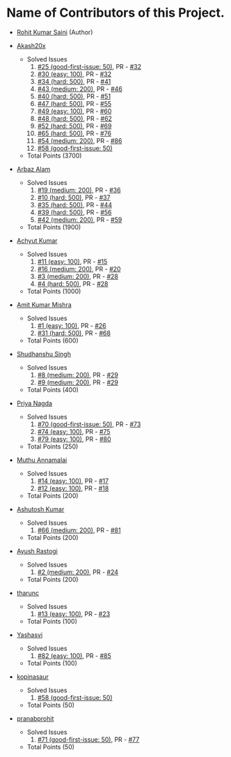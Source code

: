 # Name of Contributors of this Project.

- [Rohit Kumar Saini](https://github.com/rockingrohit9639) (Author)

- [Akash20x](https://github.com/Akash20x)
  - Solved Issues
    1. [#25 (good-first-issue: 50)](https://github.com/rockingrohit9639/TextAnalyzer/issues/25), PR - [#32](https://github.com/rockingrohit9639/TextAnalyzer/pull/32)
    2. [#30 (easy: 100)](https://github.com/rockingrohit9639/TextAnalyzer/issues/30), PR - [#32](https://github.com/rockingrohit9639/TextAnalyzer/pull/33)
    3. [#34 (hard: 500)](https://github.com/rockingrohit9639/TextAnalyzer/issues/34), PR - [#41](https://github.com/rockingrohit9639/TextAnalyzer/pull/41)
    4. [#43 (medium: 200)](https://github.com/rockingrohit9639/TextAnalyzer/issues/43), PR - [#46](https://github.com/rockingrohit9639/TextAnalyzer/pull/46)
    5. [#40 (hard: 500)](https://github.com/rockingrohit9639/TextAnalyzer/issues/40), PR - [#51](https://github.com/rockingrohit9639/TextAnalyzer/pull/51)
    6. [#47 (hard: 500)](https://github.com/rockingrohit9639/TextAnalyzer/issues/47), PR - [#55](https://github.com/rockingrohit9639/TextAnalyzer/pull/55)
    7. [#49 (easy: 100)](https://github.com/rockingrohit9639/TextAnalyzer/issues/49), PR - [#60](https://github.com/rockingrohit9639/TextAnalyzer/pull/60)
    8. [#48 (hard: 500)](https://github.com/rockingrohit9639/TextAnalyzer/issues/48), PR - [#62](https://github.com/rockingrohit9639/TextAnalyzer/pull/62)
    9. [#52 (hard: 500)](https://github.com/rockingrohit9639/TextAnalyzer/issues/52), PR - [#69](https://github.com/rockingrohit9639/TextAnalyzer/pull/69)
    10. [#65 (hard: 500)](https://github.com/rockingrohit9639/TextAnalyzer/issues/65), PR - [#76](https://github.com/rockingrohit9639/TextAnalyzer/pull/76)
    11. [#54 (medium: 200)](https://github.com/rockingrohit9639/TextAnalyzer/issues/54), PR - [#86](https://github.com/rockingrohit9639/TextAnalyzer/pull/86)
    12. [#58 (good-first-issue: 50)](https://github.com/rockingrohit9639/TextAnalyzer/issues/58)
  - Total Points (3700)

- [Arbaz Alam](https://github.com/arbazalam01)
  - Solved Issues 
    1. [#19 (medium: 200)](https://github.com/rockingrohit9639/TextAnalyzer/issues/19), PR - [#36](https://github.com/rockingrohit9639/TextAnalyzer/pull/36)
    2. [#10 (hard: 500)](https://github.com/rockingrohit9639/TextAnalyzer/issues/10), PR - [#37](https://github.com/rockingrohit9639/TextAnalyzer/pull/37)
    3. [#35 (hard: 500)](https://github.com/rockingrohit9639/TextAnalyzer/issues/35), PR - [#44](https://github.com/rockingrohit9639/TextAnalyzer/pull/44)
    4. [#39 (hard: 500)](https://github.com/rockingrohit9639/TextAnalyzer/issues/39), PR - [#56](https://github.com/rockingrohit9639/TextAnalyzer/pull/56)
    5. [#42 (medium: 200)](https://github.com/rockingrohit9639/TextAnalyzer/issues/42), PR - [#59](https://github.com/rockingrohit9639/TextAnalyzer/pull/59)
  - Total Points (1900)

- [Achyut Kumar](https://github.com/Sloth-Panda)
  - Solved Issues
    1. [#11 (easy: 100)](https://github.com/rockingrohit9639/TextAnalyzer/issues/11), PR - [#15](https://github.com/rockingrohit9639/TextAnalyzer/pull/15)
    2. [#16 (medium: 200)](https://github.com/rockingrohit9639/TextAnalyzer/issues/16), PR - [#20](https://github.com/rockingrohit9639/TextAnalyzer/pull/20)
    3. [#3 (medium: 200)](https://github.com/rockingrohit9639/TextAnalyzer/issues/3), PR - [#28](https://github.com/rockingrohit9639/TextAnalyzer/pull/28)
    4. [#4 (hard: 500)](https://github.com/rockingrohit9639/TextAnalyzer/issues/4), PR - [#28](https://github.com/rockingrohit9639/TextAnalyzer/pull/28)
  - Total Points (1000)

- [Amit Kumar Mishra](https://github.com/Amit366)
  - Solved Issues
    1. [#1 (easy: 100)](https://github.com/rockingrohit9639/TextAnalyzer/issues/1), PR - [#26](https://github.com/rockingrohit9639/TextAnalyzer/pull/26)
    2. [#31 (hard: 500)](https://github.com/rockingrohit9639/TextAnalyzer/issues/31), PR - [#68](https://github.com/rockingrohit9639/TextAnalyzer/pull/68)
  - Total Points (600)

- [Shudhanshu Singh](https://github.com/ShudhanshuSingh) 
   - Solved Issues
      1. [#8 (medium: 200)](https://github.com/rockingrohit9639/TextAnalyzer/issues/8), PR - [#29](https://github.com/rockingrohit9639/TextAnalyzer/pull/29)
      2. [#9 (medium: 200)](https://github.com/rockingrohit9639/TextAnalyzer/issues/9), PR - [#29](https://github.com/rockingrohit9639/TextAnalyzer/pull/29)
   - Total Points (400) 

- [Priya Nagda](https://github.com/pri1311)
  - Solved Issues
    1. [#70 (good-first-issue: 50)](https://github.com/rockingrohit9639/TextAnalyzer/issues/70), PR - [#73](https://github.com/rockingrohit9639/TextAnalyzer/pull/73)
    2. [#74 (easy: 100)](https://github.com/rockingrohit9639/TextAnalyzer/issues/74), PR - [#75](https://github.com/rockingrohit9639/TextAnalyzer/pull/75)
    3. [#79 (easy: 100)](https://github.com/rockingrohit9639/TextAnalyzer/issues/74), PR - [#80](https://github.com/rockingrohit9639/TextAnalyzer/pull/80)
  - Total Points (250)
  
- [Muthu Annamalai](https://github.com/muthuannamalai12)
  - Solved Issues
    1. [#14 (easy: 100)](https://github.com/rockingrohit9639/TextAnalyzer/issues/14), PR - [#17](https://github.com/rockingrohit9639/TextAnalyzer/pull/17)
    2. [#12 (easy: 100)](https://github.com/rockingrohit9639/TextAnalyzer/issues/12), PR - [#18](https://github.com/rockingrohit9639/TextAnalyzer/pull/18)
  - Total Points (200)   

- [Ashutosh Kumar](https://github.com/Blastoise)
  - Solved Issues 
    1. [#66 (medium: 200)](https://github.com/rockingrohit9639/TextAnalyzer/issues66), PR - [#81](https://github.com/rockingrohit9639/TextAnalyzer/pull/81)
  - Total Points (200)

- [Ayush Rastogi](https://github.com/ayushrastogi689)
  - Solved Issues 
    1. [#2 (medium: 200)](https://github.com/rockingrohit9639/TextAnalyzer/issues/2), PR - [#24](https://github.com/rockingrohit9639/TextAnalyzer/pull/24)
  - Total Points (200)
 
- [tharunc](https://github.com/tharunc)
  - Solved Issues
    1. [#13 (easy: 100)](https://github.com/rockingrohit9639/TextAnalyzer/issues/13), PR - [#23](https://github.com/rockingrohit9639/TextAnalyzer/pull/23)
  - Total Points (100)

- [Yashasvi](https://github.com/kmryashasvi)
  - Solved Issues
    1. [#82 (easy: 100)](https://github.com/rockingrohit9639/TextAnalyzer/issues/82), PR - [#85](https://github.com/rockingrohit9639/TextAnalyzer/pull/85)
  - Total Points (100)

- [kopinasaur](https://github.com/kopinasaur)
  - Solved Issues
    1. [#58 (good-first-issue: 50)](https://github.com/rockingrohit9639/TextAnalyzer/issues/58)
  - Total Points (50)

- [pranabprohit](https://github.com/pranabprohit)
  - Solved Issues
    1. [#71 (good-first-issue: 50)](https://github.com/rockingrohit9639/TextAnalyzer/issues/71), PR - [#77](https://github.com/rockingrohit9639/TextAnalyzer/pull/77)
  - Total Points (50)
